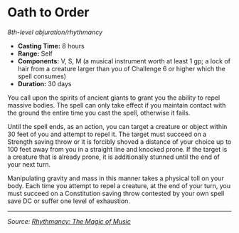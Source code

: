 # Oath to Order

_8th-level abjuration/rhythmancy_

- **Casting Time:** 8 hours
- **Range:** Self
- **Components:** V, S, M (a musical instrument worth at least 1 gp; a lock of hair from a creature larger than you of Challenge 6 or higher which the spell consumes)
- **Duration:** 30 days

You call upon the spirits of ancient giants to grant you the ability to repel massive bodies. The spell can only take effect if you maintain contact with the ground the entire time you cast the spell, otherwise it fails.

Until the spell ends, as an action, you can target a creature or object within 30 feet of you and attempt to repel it. The target must succeed on a Strength saving throw or it is forcibly shoved a distance of your choice up to 100 feet away from you in a straight line and knocked prone. If the target is a creature that is already prone, it is additionally stunned until the end of your next turn.

Manipulating gravity and mass in this manner takes a physical toll on your body. Each time you attempt to repel a creature, at the end of your turn, you must succeed on a Constitution saving throw contested by your own spell save DC or suffer one level of exhaustion.

---

_Source: [Rhythmancy: The Magic of Music](https://github.com/mpanighetti/dnd5e-rhythmancy)_
